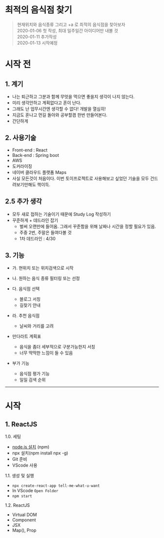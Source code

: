 # 최적의 음식점 찾기
> 현재위치와 음식종류 그리고 +a 로 최적의 음식점을 찾아보자  
> 2020-01-06 첫 작성, 최대 일주일간 아이디어만 내볼 것  
> 2020-01-11 추가작성  
> 2020-01-13 시작예정  

# 시작 전
## 1. 계기
  - 나는 퇴근하고 그분과 함께 무엇을 먹으면 좋을지 생각이 나지 않는다.
  - 미리 생각안하고 계획없다고 혼이 난다.
  - 그래도 난 업무시간엔 생각할 수 없다! 개발을 열심히!
  - 지금도 혼나고 먼길 돌아와 공부할겸 한번 만들어본다.
  - 간단하게

## 2. 사용기술
  - Front-end : React
  - Back-end : Spring boot
  - AWS
  - 도커라이징
  - 네이버 클라우드 플랫폼 Maps
  - 사실 모든것이 처음이다. 이번 토이프로젝트로 사용해보고 싶었던 기술을 모두 건드려보기만해도 핵이득.

## 2.5 추가 생각
 - 모두 새로 접하는 기술이기 때문에 Study Log 작성하기
 - 꾸준하게 + 데드라인 잡기
    - 벌써 오랜만에 들어옴. 그래서 꾸준함을 위해 날짜나 시간을 정할 필요가 있음.
    - 주중 2번, 주말은 들여다볼 것
    - 1차 데드라인 : 4/30

## 3. 기능
  - 가. 현위치 또는 위치검색으로 시작
  - 나. 원하는 음식 종류 필터링 또는 선정
  - 다. 음식점 선택
    - 블로그 서칭
    - 길찾기 안내
  - 라. 추천 음식점
    - 날씨와 거리를 고려

  - 만다라트 계획표
    - 음식을 좀더 세부적으로 구분가능한지 서칭
    - 너무 딱딱한 느낌이 들 수 있음

  - 부가 기능
    - 음식점 평가 기능
    - 일일 검색 순위  

---  

# 시작
## 1. ReactJS 
1.0. 세팅
  - [node.js 설치](https://nodejs.org/ko/) (npm)
  - npx 설치(npm install npx -g)
  - Git 준비
  - VScode 사용

1.1. 생성 및 실행
  - `npx create-react-app tell-me-what-u-want`
  - In VScode `Open Folder`
  - `npm start`

1.2. ReactJS
  - Virtual DOM
  - Component
  - JSX
  - Map(), Prop
